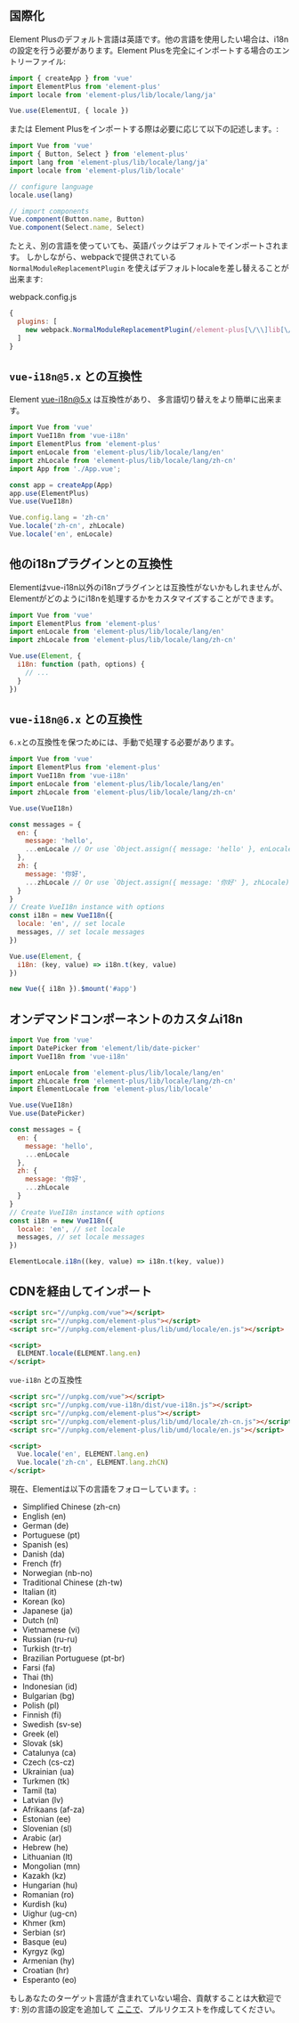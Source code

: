 ## 国際化

Element Plusのデフォルト言語は英語です。他の言語を使用したい場合は、i18nの設定を行う必要があります。Element Plusを完全にインポートする場合のエントリーファイル:

```javascript
import { createApp } from 'vue'
import ElementPlus from 'element-plus'
import locale from 'element-plus/lib/locale/lang/ja'

Vue.use(ElementUI, { locale })
```

または Element Plusをインポートする際は必要に応じて以下の記述します。:

```javascript
import Vue from 'vue'
import { Button, Select } from 'element-plus'
import lang from 'element-plus/lib/locale/lang/ja'
import locale from 'element-plus/lib/locale'

// configure language
locale.use(lang)

// import components
Vue.component(Button.name, Button)
Vue.component(Select.name, Select)
```

たとえ、別の言語を使っていても、英語パックはデフォルトでインポートされます。 しかしながら、webpackで提供されている `NormalModuleReplacementPlugin` を使えばデフォルトlocaleを差し替えることが出来ます:

webpack.config.js
```javascript
{
  plugins: [
    new webpack.NormalModuleReplacementPlugin(/element-plus[\/\\]lib[\/\\]locale[\/\\]lang[\/\\]en/, 'element-plus/lib/locale/lang/ja')
  ]
}
```

## `vue-i18n@5.x` との互換性

Element  [vue-i18n@5.x](https://github.com/kazupon/vue-i18n) は互換性があり、 多言語切り替えをより簡単に出来ます。

```javascript
import Vue from 'vue'
import VueI18n from 'vue-i18n'
import ElementPlus from 'element-plus'
import enLocale from 'element-plus/lib/locale/lang/en'
import zhLocale from 'element-plus/lib/locale/lang/zh-cn'
import App from './App.vue';

const app = createApp(App)
app.use(ElementPlus)
Vue.use(VueI18n)

Vue.config.lang = 'zh-cn'
Vue.locale('zh-cn', zhLocale)
Vue.locale('en', enLocale)
```

## 他のi18nプラグインとの互換性
Elementはvue-i18n以外のi18nプラグインとは互換性がないかもしれませんが、Elementがどのようにi18nを処理するかをカスタマイズすることができます。

```javascript
import Vue from 'vue'
import ElementPlus from 'element-plus'
import enLocale from 'element-plus/lib/locale/lang/en'
import zhLocale from 'element-plus/lib/locale/lang/zh-cn'

Vue.use(Element, {
  i18n: function (path, options) {
    // ...
  }
})
```

## `vue-i18n@6.x` との互換性

`6.x`との互換性を保つためには、手動で処理する必要があります。

```javascript
import Vue from 'vue'
import ElementPlus from 'element-plus'
import VueI18n from 'vue-i18n'
import enLocale from 'element-plus/lib/locale/lang/en'
import zhLocale from 'element-plus/lib/locale/lang/zh-cn'

Vue.use(VueI18n)

const messages = {
  en: {
    message: 'hello',
    ...enLocale // Or use `Object.assign({ message: 'hello' }, enLocale)`
  },
  zh: {
    message: '你好',
    ...zhLocale // Or use `Object.assign({ message: '你好' }, zhLocale)`
  }
}
// Create VueI18n instance with options
const i18n = new VueI18n({
  locale: 'en', // set locale
  messages, // set locale messages
})

Vue.use(Element, {
  i18n: (key, value) => i18n.t(key, value)
})

new Vue({ i18n }).$mount('#app')
```

## オンデマンドコンポーネントのカスタムi18n

```js
import Vue from 'vue'
import DatePicker from 'element/lib/date-picker'
import VueI18n from 'vue-i18n'

import enLocale from 'element-plus/lib/locale/lang/en'
import zhLocale from 'element-plus/lib/locale/lang/zh-cn'
import ElementLocale from 'element-plus/lib/locale'

Vue.use(VueI18n)
Vue.use(DatePicker)

const messages = {
  en: {
    message: 'hello',
    ...enLocale
  },
  zh: {
    message: '你好',
    ...zhLocale
  }
}
// Create VueI18n instance with options
const i18n = new VueI18n({
  locale: 'en', // set locale
  messages, // set locale messages
})

ElementLocale.i18n((key, value) => i18n.t(key, value))
```

## CDNを経由してインポート

```html
<script src="//unpkg.com/vue"></script>
<script src="//unpkg.com/element-plus"></script>
<script src="//unpkg.com/element-plus/lib/umd/locale/en.js"></script>

<script>
  ELEMENT.locale(ELEMENT.lang.en)
</script>
```

`vue-i18n` との互換性

```html
<script src="//unpkg.com/vue"></script>
<script src="//unpkg.com/vue-i18n/dist/vue-i18n.js"></script>
<script src="//unpkg.com/element-plus"></script>
<script src="//unpkg.com/element-plus/lib/umd/locale/zh-cn.js"></script>
<script src="//unpkg.com/element-plus/lib/umd/locale/en.js"></script>

<script>
  Vue.locale('en', ELEMENT.lang.en)
  Vue.locale('zh-cn', ELEMENT.lang.zhCN)
</script>
```

現在、Elementは以下の言語をフォローしています。:
<ul class="language-list">
  <li>Simplified Chinese (zh-cn)</li>
  <li>English (en)</li>
  <li>German (de)</li>
  <li>Portuguese (pt)</li>
  <li>Spanish (es)</li>
  <li>Danish (da)</li>
  <li>French (fr)</li>
  <li>Norwegian (nb-no)</li>
  <li>Traditional Chinese (zh-tw)</li>
  <li>Italian (it)</li>
  <li>Korean (ko)</li>
  <li>Japanese (ja)</li>
  <li>Dutch (nl)</li>
  <li>Vietnamese (vi)</li>
  <li>Russian (ru-ru)</li>
  <li>Turkish (tr-tr)</li>
  <li>Brazilian Portuguese (pt-br)</li>
  <li>Farsi (fa)</li>
  <li>Thai (th)</li>
  <li>Indonesian (id)</li>
  <li>Bulgarian (bg)</li>
  <li>Polish (pl)</li>
  <li>Finnish (fi)</li>
  <li>Swedish (sv-se)</li>
  <li>Greek (el)</li>
  <li>Slovak (sk)</li>
  <li>Catalunya (ca)</li>
  <li>Czech (cs-cz)</li>
  <li>Ukrainian (ua)</li>
  <li>Turkmen (tk)</li>
  <li>Tamil (ta)</li>
  <li>Latvian (lv)</li>
  <li>Afrikaans (af-za)</li>
  <li>Estonian (ee)</li>
  <li>Slovenian (sl)</li>
  <li>Arabic (ar)</li>
  <li>Hebrew (he)</li>
  <li>Lithuanian (lt)</li>
  <li>Mongolian (mn)</li>
  <li>Kazakh (kz)</li>
  <li>Hungarian (hu)</li>
  <li>Romanian (ro)</li>
  <li>Kurdish (ku)</li>
  <li>Uighur (ug-cn)</li>
  <li>Khmer (km)</li>
  <li>Serbian (sr)</li>
  <li>Basque (eu)</li>
  <li>Kyrgyz (kg)</li>
  <li>Armenian (hy)</li>
  <li>Croatian (hr)</li>
  <li>Esperanto (eo)</li>
</ul>

もしあなたのターゲット言語が含まれていない場合、貢献することは大歓迎です: 別の言語の設定を追加して [ここで](https://github.com/element-plus/element-plus/tree/dev/packages/locale/lang)、プルリクエストを作成してください。
